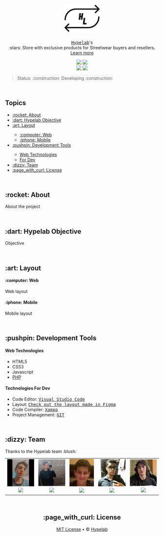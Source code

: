 # <h1 align="center"><a href=""><img src="https://github.com/LutoBeibe/HypeLab/blob/main/images/home/logo-black-2.png" width=116/></a></h1>
<p align="center"><kbd><a href="">Hypelab</a></kbd>'s<br>:stars: Store with exclusive products for Streetwear buyers and resellers. <a href="#about">Learn more</a></p>

<p align="center">
  <a href="https://github.com/LutoBeibe/hypelab/blob/main/LICENSE"><img src="https://img.shields.io/github/license/lutoBeibe/hypelab?style=for-the-badge"/></a> 
  <img src="https://img.shields.io/github/last-commit/LutoBeibe/hypelab?style=for-the-badge"/>
  <br>
  <img src="https://img.shields.io/github/contributors/LutoBeibe/hypelab?style=for-the-badge"/> 
  <img src="https://img.shields.io/github/stars/LutoBeibe/hypelab?style=for-the-badge"/>
</p>

<blockquote>Status: :construction: Developing :construction:</blockquote>
<br>

<h2>Topics</h2>
<p>
  <ul>
    <li><a href="#about">:rocket: About</a></li>
    <li><a href="#objective">:dart: Hypelab Objective</a></li>
    <li><a href="#preview">:art: Layout</a></li>
    <ul>
      <li><a href="#web-layout">:computer: Web</a></li>
      <li><a href="#mobile-layout">:iphone: Mobile</a></li>
    </ul>
    <li><a href="#development-tools">:pushpin: Development Tools</a></li>
    <ul>
      <li><a href="#web-development-tools-web">Web Technologies</a></li>
      <li><a href="#for-dev-development-tools">For Dev</a></li>
    </ul>
    <li><a href="#team">:dizzy: Team</a></li>
    <li><a href="#license">:page_with_curl: License</a></li>
  </ul>
</p>
<br>

<h2 id="about">:rocket: About</h2>
<p>About the project</p>
<br>

<h2 id="objective">:dart: Hypelab Objective</h2>
<p>Objective</p>
<br>

<h2 id="preview">:art: Layout</h2>
<h4 id="web-layout">:computer: Web</h4>
  <p>Web layout</p>

<h4 id="mobile-layout">:iphone: Mobile</h4>
  <p>Mobile layout</p>
<br>

<h2 id="development-tools">:pushpin: Development Tools</h2>
<h4 id="web-development-tools-web">Web Technologies</h4>
  <ul>
    <li>HTML5</li>
    <li>CSS3</li>
    <li>Javascript</li>
    <li><a href="https://www.php.net/">PHP</a></li>
  </ul>
  
<h4 id="to-dev-development-tools">Technologies For Dev</h4>
  <ul>
    <li>Code Editor: <kbd><a href="https://code.visualstudio.com/download">Visual Studio Code</a></kbd></li>
    <li>Layout: <kbd><a href="https://www.figma.com/file/9WRZvTDgfUsq6fmIxcgbhP/Hypelab?node-id=0%3A1">Check out the layout made in Figma</a></kbd></li>
    <li>Code Compiler: <kbd><a href="https://www.apachefriends.org/pt_br/index.html">Xampp</a></kbd></li>
    <li>Project Management: <kbd><a href="https://git-scm.com/">GIT</a></kbd></li>
  </ul>
<br>

<h2 id="team">:dizzy: Team</h2>
<p>Thanks to the Hypelab team :blush:</p>
<table>
  <tr align="center">
    <td><img src="https://github.com/LutoBeibe/HypeLab/blob/main/.github/felipe.jpg" width=116/> <br> <sub><a href="https://github.com/FelipePDS"><img src="https://img.shields.io/static/v1?label=+&message=Felipe+Pinto&color=161b22&style=flat&logo=github&logoColor=white"/></a></sub></td>
    <td><img src="https://github.com/LutoBeibe/HypeLab/blob/main/.github/feitosa.jpg" width=115/> <br> <sub><a href="https://github.com/Gabrielphp"><img src="https://img.shields.io/static/v1?label=+&message=Gabriel+Feitosa&color=161b22&style=flat&logo=github&logoColor=white"/></a></sub></td>
    <td><img src="https://github.com/LutoBeibe/HypeLab/blob/main/.github/fernando.jpg" width=105/> <br> <sub><a href="https://github.com/Gabriel-2470"><img src="https://img.shields.io/static/v1?label=+&message=Gabriel+Fernando&color=161b22&style=flat&logo=github&logoColor=white"/></a></sub></td>
    <td><img src="https://github.com/LutoBeibe/HypeLab/blob/main/.github/giovani.jpg" width=118/> <br> <sub><a href="https://github.com/GiovaniReis157"><img src="https://img.shields.io/static/v1?label=+&message=Giovani+Dos+Reis&color=161b22&style=flat&logo=github&logoColor=white"/></a></sub></td>
    <td><img src="https://github.com/LutoBeibe/HypeLab/blob/main/.github/guilherme.jpg" width=115/> <br> <sub><a href="https://github.com/LutoBeibe"><img src="https://img.shields.io/static/v1?label=+&message=Guilherme+Medeiros&color=161b22&style=flat&logo=github&logoColor=white"/></a></sub></td>
  </tr>
</table>
<br>

<h2 align="center" id="license">:page_with_curl: License</h2>
<p align="center"><a href="https://github.com/LutoBeibe/hypelab/blob/main/LICENSE">MIT License</a> &bull; &copy; <a href="">Hypelab</a></p>
